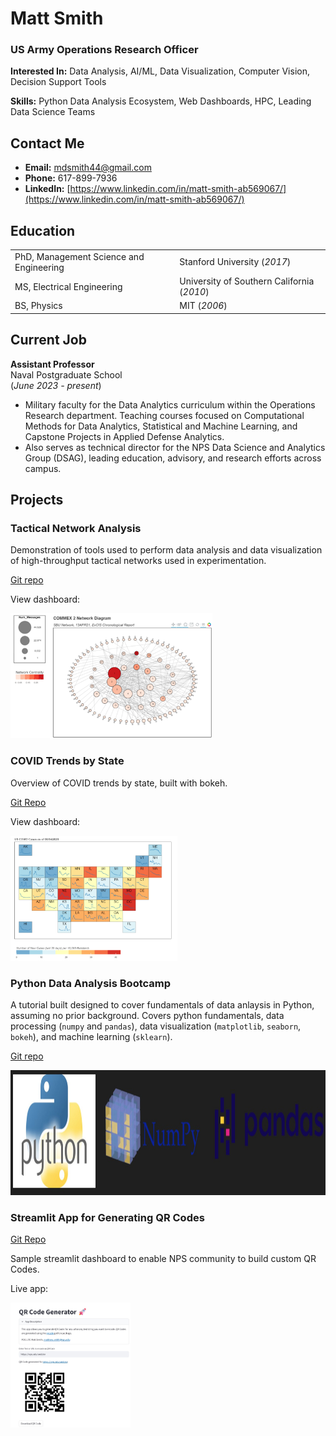 # Matt Smith

### US Army Operations Research Officer

**Interested In:** Data Analysis, AI/ML, Data Visualization, Computer Vision, Decision Support Tools

**Skills:** Python Data Analysis Ecosystem, Web Dashboards, HPC, Leading Data Science Teams 

## Contact Me
- **Email:** mdsmith44@gmail.com
- **Phone:** 617-899-7936
- **LinkedIn:** [https://www.linkedin.com/in/matt-smith-ab569067/](https://www.linkedin.com/in/matt-smith-ab569067/)


## Education

<table>
  <tr>
    <td>PhD, Management Science and Engineering</td>
    <td>Stanford University (<i>2017</i>)</td>
  </tr>
  <tr>
    <td>MS, Electrical Engineering</td>
    <td>University of Southern California (<i>2010</i>)</td>
  </tr>
  <tr>
    <td>BS, Physics</td>
    <td>MIT (<i>2006</i>)</td>
  </tr>
</table>

## Current Job
**Assistant Professor**           
Naval Postgraduate School     
(_June 2023 - present_)
- Military faculty for the Data Analytics curriculum within the Operations Research department. Teaching courses focused on Computational Methods for Data Analytics, Statistical and Machine Learning, and Capstone Projects in Applied Defense Analytics.
- Also serves as technical director for the NPS Data Science and Analytics Group (DSAG), leading education, advisory, and research efforts across campus.

## Projects
### Tactical Network Analysis
Demonstration of tools used to perform data analysis and data visualization of high-throughput tactical networks used in experimentation.

[Git repo](https://github.com/mdsmith44/Tactical_Network_Analysis/tree/main)

View dashboard:

<a href='https://mdsmith44.github.io/Tactical_Network_Analysis/' target="_blank">
<img src='images/network_snapshot.png' height=200>
</a>

### COVID Trends by State
Overview of COVID trends by state, built with bokeh.

[Git Repo](https://github.com/mdsmith44/py_qrcode_gen)

View dashboard:

<a href='https://mdsmith44.github.io/COVID19_Analysis/' target="_blank">
<img src='images/US_Map_COVID.png' alt='dashboard' height=200/>
</a>

### Python Data Analysis Bootcamp
A tutorial built designed to cover fundamentals of data anlaysis in Python, assuming no prior background.  Covers python fundamentals, data processing (`numpy` and `pandas`), data visualization (`matplotlib`, `seaborn`, `bokeh`), and machine learning (`sklearn`).  

[Git repo](https://github.com/mdsmith44/NPS-Python-Primer)

<img src='images/python_numpy_pandas.jpg' height=200/>

### Streamlit App for Generating QR Codes
[Git Repo](https://github.com/mdsmith44/py_qrcode_gen)

Sample streamlit dashboard to enable NPS community to build custom QR Codes.

Live app:

<a href='https://pyqrcodegen-oa3801.streamlit.app/' target="_blank">
<img src='images/streamlit_QR_screenshot.jpg' alt='dashboard' height=200/>
</a>
